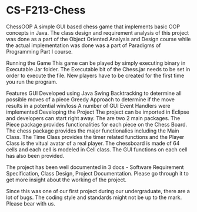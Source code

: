 # CS-F213-Chess
ChessOOP
A simple GUI based chess game that implements basic OOP concepts in Java. The class design and requirement analysis of this project was done as a part of the Object Oriented Analysis and Design course while the actual implementation was done was a part of Paradigms of Programming Part I course.

Running the Game
This game can be played by simply executing binary in Executable Jar folder. The Executable bit of the Chess.jar needs to be set in order to execute the file. New players have to be created for the first time you run the program.

Features
GUI Developed using Java Swing
Backtracking to determine all possible moves of a piece
Greedy Approach to determine if the move results in a potential win/loss
A number of GUI Event Handlers were implemented
Developing the Project
The project can be imported in Eclipse and developers can start right away. The are two 2 main packages. The Piece package provides functionalities for each piece on the Chess Board. The chess package provides the major functionalies including the Main Class. The Time Class provides the timer related functions and the Player Class is the vitual avatar of a real player. The chessboard is made of 64 cells and each cell is modeled in Cell class. The GUI functions on each cell has also been provided.

The project has been well documented in 3 docs - Software Requirement Specification, Class Design, Project Documentation. Please go through it to get more insight about the working of the project.

Since this was one of our first project during our undergraduate, there are a lot of bugs. The coding style and standards might not be up to the mark. Please bear with us.

